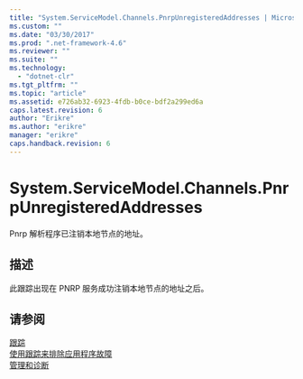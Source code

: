 ```yaml
---
title: "System.ServiceModel.Channels.PnrpUnregisteredAddresses | Microsoft Docs"
ms.custom: ""
ms.date: "03/30/2017"
ms.prod: ".net-framework-4.6"
ms.reviewer: ""
ms.suite: ""
ms.technology: 
  - "dotnet-clr"
ms.tgt_pltfrm: ""
ms.topic: "article"
ms.assetid: e726ab32-6923-4fdb-b0ce-bdf2a299ed6a
caps.latest.revision: 6
author: "Erikre"
ms.author: "erikre"
manager: "erikre"
caps.handback.revision: 6
---
```

# System.ServiceModel.Channels.PnrpUnregisteredAddresses
Pnrp 解析程序已注销本地节点的地址。  
  
## 描述  
 此跟踪出现在 PNRP 服务成功注销本地节点的地址之后。  
  
## 请参阅  
 [跟踪](../../../../../docs/framework/wcf/diagnostics/tracing/index.md)   
 [使用跟踪来排除应用程序故障](../../../../../docs/framework/wcf/diagnostics/tracing/using-tracing-to-troubleshoot-your-application.md)   
 [管理和诊断](../../../../../docs/framework/wcf/diagnostics/index.md)